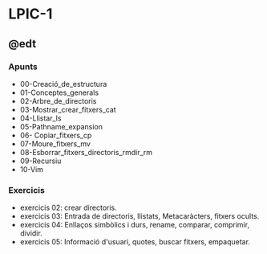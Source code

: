 # LPIC-1
## @edt 


### Apunts

 * 00-Creació_de_estructura
 * 01-Conceptes_generals
 * 02-Arbre_de_directoris
 * 03-Mostrar_crear_fitxers_cat
 * 04-Llistar_ls
 * 05-Pathname_expansion
 * 06- Copiar_fitxers_cp
 * 07-Moure_fitxers_mv
 * 08-Esborrar_fitxers_directoris_rmdir_rm
 * 09-Recursiu
 * 10-Vim


### Exercicis

 * exercicis 02: crear directoris.
 * exercicis 03: Entrada de directoris, llistats, Metacaràcters, fitxers ocults.
 * exercicis 04: Enllaços simbòlics i durs, rename, comparar, comprimir, dividir.
 * exercicis 05: Informació d'usuari, quotes, buscar fitxers, empaquetar.

